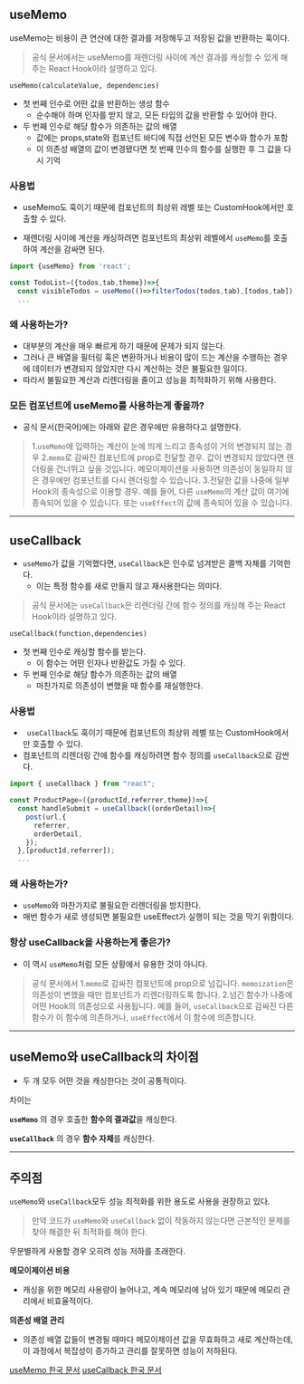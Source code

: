 ## useMemo
useMemo는 비용이 큰 연산에 대한 결과를 저장해두고 저장된 값을 반환하는 훅이다.

> 공식 문서에서는 useMemo를 재렌더링 사이에 계산 결과를 캐싱할 수 있게 해주는 React Hook이라 설명하고 있다.

`useMemo(calculateValue, dependencies)`
- 첫 번째 인수로 어떤 값을 반환하는 생성 함수
  - 순수해야 하며 인자를 받지 않고, 모든 타입의 값을 반환할 수 있어야 한다.
- 두 번째 인수로 해당 함수가 의존하는 값의 배열
  - 값에는 props,state와 컴포넌트 바디에 직접 선언된 모든 변수와 함수가 포함
  - 이 의존성 배열의 값이 변경됐다면 첫 번째 인수의 함수를 실행한 후 그 값을 다시 기억
  

  
### 사용법

- useMemo도 훅이기 때문에 컴포넌트의 최상위 레벨 또는 CustomHook에서만 호출할 수 있다.

- 재렌더링 사이에 계산을 캐싱하려면 컴포넌트의 최상위 레벨에서 `useMemo`를 호출하여 계산을 감싸면 된다.
```javascript
import {useMemo} from 'react';

const TodoList=({todos,tab,theme})=>{
  const visibleTodos = useMemo(()=>filterTodos(todos,tab),[todos,tab]);
  ...
```

### 왜 사용하는가?

- 대부분의 계산을 매우 빠르게 하기 때문에 문제가 되지 않는다.
- 그러나 큰 배열을 필터링 혹은 변환하거나 비용이 많이 드는 계산을 수행하는 경우에 데이터가 변경되지 않았지만 다시 계산하는 것은 불필요한 일이다.
- 따라서 불필요한 계산과 리렌더링을 줄이고 성능을 최적화하기 위해 사용한다. 

### 모든 컴포넌트에 useMemo를 사용하는게 좋을까?

- 공식 문서(한국어)에는 아래와 같은 경우에만 유용하다고 설명한다.
>1.`useMemo`에 입력하는 계산이 눈에 띄게 느리고 종속성이 거의 변경되지 않는 경우
2.`memo`로 감싸진 컴포넌트에 prop로 전달할 경우. 값이 변경되지 않았다면 렌더링을 건너뛰고 싶을 것입니다. 메모이제이션을 사용하면 의존성이 동일하지 않은 경우에만 컴포넌트를 다시 렌더링할 수 있습니다.
3.전달한 값을 나중에 일부 Hook의 종속성으로 이용할 경우. 예를 들어, 다른 `useMemo`의 계산 값이 여기에 종속되어 있을 수 있습니다. 또는 `useEffect`의 값에 종속되어 있을 수 있습니다.

---

## useCallback

- `useMemo`가 값을 기억했다면, `useCallback`은 인수로 넘겨받은 콜백 자체를 기억한다.
  - 이는 특정 함수를 새로 만들지 않고 재사용한다는 의미다.

>공식 문서에는 `useCallback`은 리렌더링 간에 함수 정의를 캐싱해 주는 React Hook이라 설명하고 있다.

`useCallback(function,dependencies)`

- 첫 번째 인수로 캐싱할 함수를 받는다.
  - 이 함수는 어떤 인자나 반환값도 가질 수 있다.
- 두 번째 인수로 해당 함수가 의존하는 값의 배열
  - 마찬가지로 의존성이 변했을 때 함수를 재실행한다.
  
### 사용법

- ` useCallback`도 훅이기 때문에 컴포넌트의 최상위 레벨 또는 CustomHook에서만 호출할 수 있다.
- 컴포넌트의 리렌더링 간에 함수를 캐싱하려면 함수 정의를 `useCallback`으로 감싼다.
```javascript
import { useCallback } from "react";

const ProductPage=({productId,referrer,theme})=>{
  const handleSubmit = useCallback((orderDetail)=>{
    post(url,{
      referrer,
      orderDetail,
    });
  },[productId,referrer]);
  ...
```

### 왜 사용하는가?

- `useMemo`와 마찬가지로 불필요한 리렌더링을 방지한다.
- 매번 함수가 새로 생성되면 불필요한 useEffect가 실행이 되는 것을 막기 위함이다.

### 항상 useCallback을 사용하는게 좋은가?

- 이 역시 `useMemo`처럼 모든 상황에서 유용한 것이 아니다.
> 공식 문서에서
1.`memo`로 감싸진 컴포넌트에 prop으로 넘깁니다.
`memoization`은 의존성이 변했을 때만 컴포넌트가 리렌더링하도록 합니다.
2.넘긴 함수가 나중에 어떤 Hook의 의존성으로 사용됩니다. 예를 들어, `useCallback`으로 감싸진 다른 함수가 이 함수에 의존하거나, `useEffect`에서 이 함수에 의존합니다.

---

## useMemo와 useCallback의 차이점

- 두 개 모두 어떤 것을 캐싱한다는 것이 공통적이다.

차이는

**`useMemo`** 의 경우 호출한 **함수의 결과값**을 캐싱한다.

**`useCallback`** 의 경우 **함수 자체**를 캐싱한다.

---

## 주의점

`useMemo`와 `useCallback`모두 성능 최적화를 위한 용도로 사용을 권장하고 있다.

>만약 코드가 `useMemo`와 `useCallback` 없이 작동하지 않는다면 근본적인 문제를 찾아 해결한 뒤 최적화를 해야 한다.

무분별하게 사용할 경우 오히려 성능 저하를 초래한다.

**메모이제이션 비용**
- 캐싱을 위한 메모리 사용량이 늘어나고, 계속 메모리에 남아 있기 때문에 메모리 관리에서 비효율적이다.

**의존성 배열 관리**
- 의존성 배열 값들이 변경될 때마다 메모이제이션 값을 무효화하고 새로 계산하는데, 이 과정에서 복잡성이 증가하고 관리를 잘못하면 성능이 저하된다.


[useMemo 한국 문서](https://ko.react.dev/reference/react/useMemo)
[useCallback 한국 문서](https://ko.react.dev/reference/react/useCallback)
